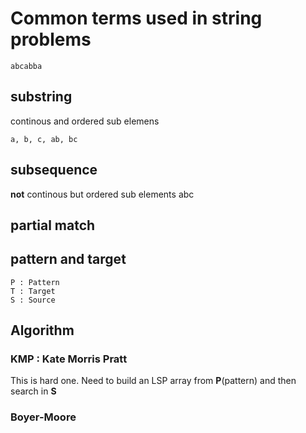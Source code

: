 # Common terms used in string problems
    abcabba

## substring
continous and ordered sub elemens

    a, b, c, ab, bc

## subsequence
**not** continous but ordered sub elements
    abc

## partial match

## pattern and target
    P : Pattern
    T : Target
    S : Source

## Algorithm

### KMP : Kate Morris Pratt
This is hard one. Need to build an LSP array from **P**(pattern) and then search in **S**

### Boyer-Moore
